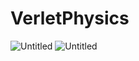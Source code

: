 # VerletPhysics
![Untitled](https://user-images.githubusercontent.com/48923561/95021540-29d93200-0637-11eb-930e-41e83544e402.png)
![Untitled](https://user-images.githubusercontent.com/48923561/95021578-6147de80-0637-11eb-92a8-7b87fd5e4491.png)
